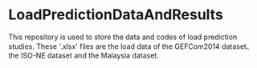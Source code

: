 # LoadPredictionDataAndResults
This repository is used to store the data and codes of load prediction studies.
These '.xlsx' files are the load data of the GEFCom2014 dataset、the ISO-NE dataset and the Malaysia dataset.
